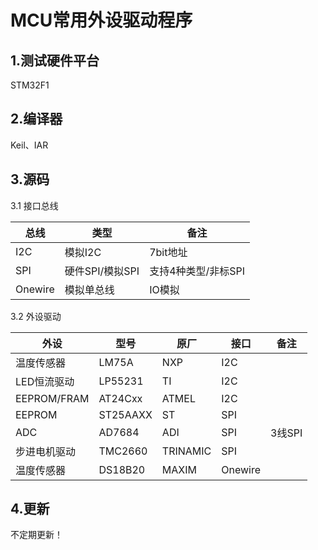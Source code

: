 MCU常用外设驱动程序
=

1.测试硬件平台
-
STM32F1

2.编译器
-
Keil、IAR

3.源码
-
3.1 接口总线

总线 | 类型 | 备注
-- | --- | ---
I2C |	模拟I2C | 7bit地址
SPI |	硬件SPI/模拟SPI |	支持4种类型/非标SPI
Onewire | 模拟单总线 | IO模拟

3.2 外设驱动  


外设 | 型号 | 原厂 | 接口 | 备注  
--- | --- | --- | --- | --- 
温度传感器 | LM75A	| NXP	| I2C	  
LED恒流驱动 | LP55231 | TI | I2C  	
EEPROM/FRAM | AT24Cxx | ATMEL | I2C  	
EEPROM | ST25AAXX | ST | SPI  	
ADC | AD7684 | ADI | SPI | 3线SPI    
步进电机驱动 | TMC2660 | TRINAMIC | SPI
温度传感器 | DS18B20 | MAXIM | Onewire|       	

4.更新
-
不定期更新！
